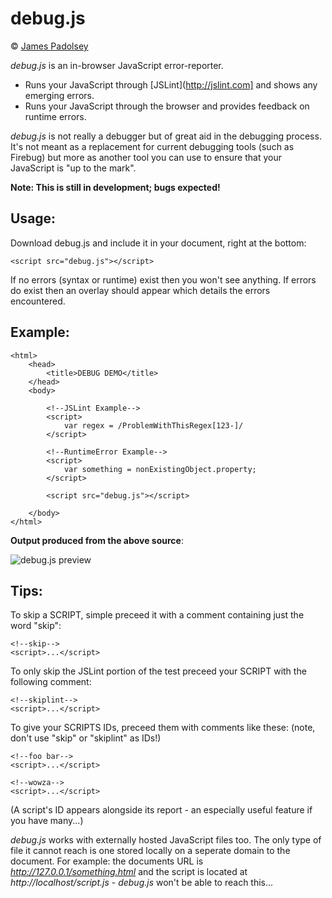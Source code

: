 debug.js
===

&copy; [James Padolsey](http://james.padolsey.com)

*debug.js* is an in-browser JavaScript error-reporter.

 * Runs your JavaScript through [JSLint](http://jslint.com] and shows any emerging errors.
 * Runs your JavaScript through the browser and provides feedback on runtime errors.
 
*debug.js* is not really a debugger but of great aid in the debugging process. It's not meant as a replacement for current debugging tools (such as Firebug) but more as another tool you can use to ensure that your JavaScript is "up to the mark".

**Note: This is still in development; bugs expected!**

Usage:
---

Download debug.js and include it in your document, right at
the bottom:

    <script src="debug.js"></script>

If no errors (syntax or runtime) exist then you won't see anything. If errors do exist then an overlay should appear which details the errors encountered.

Example:
---

    <html>
        <head>
            <title>DEBUG DEMO</title>
        </head>
        <body>
            
            <!--JSLint Example-->
            <script>
                var regex = /ProblemWithThisRegex[123-]/
            </script>
            
            <!--RuntimeError Example-->
            <script>
                var something = nonExistingObject.property;
            </script>
            
            <script src="debug.js"></script>
            
        </body>
    </html>

**Output produced from the above source**:

![debug.js preview](http://img20.imageshack.us/img20/9337/debugz.png)

Tips:
---

To skip a SCRIPT, simple preceed it with a comment containing just the word "skip":

    <!--skip-->
    <script>...</script>
    
To only skip the JSLint portion of the test preceed your SCRIPT with the following comment:

    <!--skiplint-->
    <script>...</script>
    
To give your SCRIPTS IDs, preceed them with comments like these: (note, don't use "skip" or "skiplint" as IDs!)

    <!--foo bar-->
    <script>...</script>
    
    <!--wowza-->
    <script>...</script>
    
(A script's ID appears alongside its report - an especially useful feature if you have many...)
    
*debug.js* works with externally hosted JavaScript files too. The only type of file it cannot reach is one stored locally on a seperate domain to the document. For example: the documents URL is *http://127.0.0.1/something.html* and the script is located at *http://localhost/script.js* - *debug.js* won't be able to reach this...